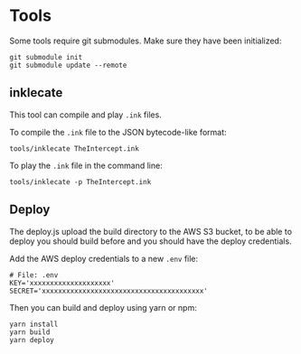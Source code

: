 # Tools

Some tools require git submodules. Make sure they have been
initialized:

    git submodule init
    git submodule update --remote

## inklecate

This tool can compile and play `.ink` files.

To compile the `.ink` file to the JSON bytecode-like format:

    tools/inklecate TheIntercept.ink

To play the `.ink` file in the command line:

    tools/inklecate -p TheIntercept.ink


## Deploy

The deploy.js upload the build directory to the AWS S3 bucket, to be able to
deploy you should build before and you should have the deploy credentials.

Add the AWS deploy credentials to a new `.env` file:

```
# File: .env
KEY='xxxxxxxxxxxxxxxxxxxx'
SECRET='xxxxxxxxxxxxxxxxxxxxxxxxxxxxxxxxxxxxxxxx'
```

Then you can build and deploy using yarn or npm:

```
yarn install
yarn build
yarn deploy
```
